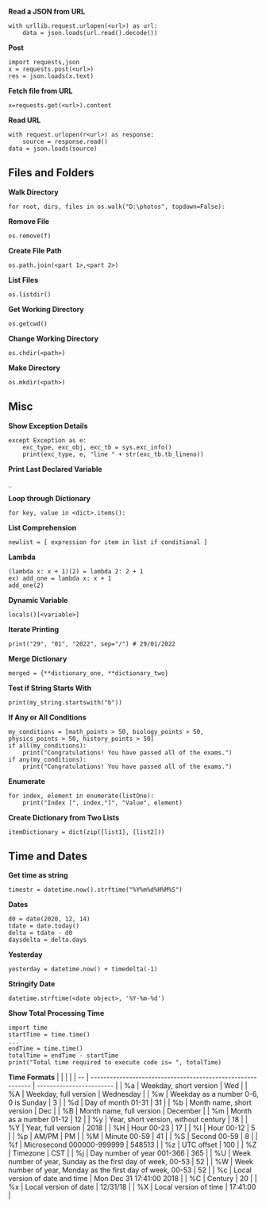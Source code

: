 
**Read a JSON from URL**

    with urllib.request.urlopen(<url>) as url:  
	    data = json.loads(url.read().decode())

**Post**

    import requests,json  
    x = requests.post(<url>)
    res = json.loads(x.text)
**Fetch file from URL**

    x=requests.get(<url>).content

**Read URL**

    with request.urlopen(r<url>) as response:  
	    source = response.read()  
    data = json.loads(source)


 ## Files and Folders
**Walk Directory**

    for root, dirs, files in os.walk("D:\photos", topdown=False):

**Remove File**

    os.remove(f)

**Create File Path**

    os.path.join(<part 1>,<part 2>)

**List Files**

    os.listdir()

**Get Working Directory**

    os.getcwd()

**Change Working Directory**

    os.chdir(<path>)

**Make Directory**

    os.mkdir(<path>)

## Misc
**Show Exception Details**

    except Exception as e:  
	    exc_type, exc_obj, exc_tb = sys.exc_info()  
	    print(exc_type, e, "line " + str(exc_tb.tb_lineno))

**Print Last Declared Variable**

    _

**Loop through Dictionary**

    for key, value in <dict>.items():

**List Comprehension**

    newlist = [ expression for item in list if conditional ]

**Lambda**

    (lambda x: x + 1)(2) = lambda 2: 2 + 1
    ex) add_one = lambda x: x + 1
    add_one(2)


**Dynamic Variable**

    locals()[<variable>]

**Iterate Printing**

    print("29", "01", "2022", sep="/") # 29/01/2022

**Merge Dictionary**

    merged = {**dictionary_one, **dictionary_two}

**Test if String Starts With**

    print(my_string.startswith("b"))

**If Any or All Conditions**

    my_conditions = [math_points > 50, biology_points > 50,  physics_points > 50, history_points > 50]  
    if all(my_conditions):  
    	print("Congratulations! You have passed all of the exams.")
    if any(my_conditions):  
    	print("Congratulations! You have passed all of the exams.")

**Enumerate**

    for index, element in enumerate(listOne):  
	    print("Index [", index,"]", "Value", element)

**Create Dictionary from Two Lists**

    itemDictionary = dict(zip([list1], [list2]))  
## Time and Dates
**Get time as string**

    timestr = datetime.now().strftime("%Y%m%d%H%M%S")
**Dates**

    d0 = date(2020, 12, 14)
    tdate = date.today()
    delta = tdate - d0
    daysdelta = delta.days

**Yesterday**

    yesterday = datetime.now() + timedelta(-1)

**Stringify Date**

    datetime.strftime(<date object>, '%Y-%m-%d')

**Show Total Processing Time**

    import time  
    startTime = time.time()  
    ...  
    endTime = time.time()  
    totalTime = endTime - startTime  
    print("Total time required to execute code is= ", totalTime)
**Time Formats**
|    |                                                |                          |
| -- | ----------------------------------------------------------- | ------------------------ |
| %a | Weekday, short version                                      | Wed                      |
| %A | Weekday, full version                                       | Wednesday                |
| %w | Weekday as a number 0-6, 0 is Sunday                        | 3                        |
| %d | Day of month 01-31                                          | 31                       |
| %b | Month name, short version                                   | Dec                      |
| %B | Month name, full version                                    | December                 |
| %m | Month as a number 01-12                                     | 12                       |
| %y | Year, short version, without century                        | 18                       |
| %Y | Year, full version                                          | 2018                     |
| %H | Hour 00-23                                                  | 17                       |
| %I | Hour 00-12                                                  | 5                        |
| %p | AM/PM                                                       | PM                       |
| %M | Minute 00-59                                                | 41                       |
| %S | Second 00-59                                                | 8                        |
| %f | Microsecond 000000-999999                                   | 548513                   |
| %z | UTC offset                                                  | 100                      |
| %Z | Timezone                                                    | CST                      |
| %j | Day number of year 001-366                                  | 365                      |
| %U | Week number of year, Sunday as the first day of week, 00-53 | 52                       |
| %W | Week number of year, Monday as the first day of week, 00-53 | 52                       |
| %c | Local version of date and time                              | Mon Dec 31 17:41:00 2018 |
| %C | Century                                                     | 20                       |
| %x | Local version of date                                       | 12/31/18                 |
| %X | Local version of time                                       | 17:41:00                 |
